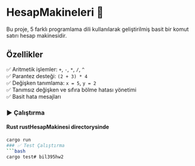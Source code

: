 # HesapMakineleri 🧮

Bu proje, 5 farklı programlama dili kullanılarak geliştirilmiş basit bir komut satırı hesap makinesidir. 

## Özellikler

✅ Aritmetik işlemler: `+`, `-`, `*`, `/`, `^`  
✅ Parantez desteği: `(2 + 3) * 4`  
✅ Değişken tanımlama: `x = 5`, `y = 2`  
✅ Tanımsız değişken ve sıfıra bölme hatası yönetimi  
✅ Basit hata mesajları


### ▶️ Çalıştırma

#### Rust rustHesapMakinesi directorysinde
```bash
cargo run
### ✅ Test Çalıştırma
```bash
cargo test# bil395hw2
